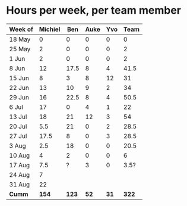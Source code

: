 # Hours per week, per team member

| Week of | Michiel | Ben  | Auke | Yvo  | Team |
|---------|---------|------|------|------|------|
| 18 May  |  0      |  0   |  0   |  0   |  0   |
| 25 May  |  2      |  0   |  0   |  0   |  2   |
|  1 Jun  |  2      |  0   |  0   |  0   |  2   |
|  8 Jun  | 12      | 17.5 |  8   |  4   | 41.5 |
| 15 Jun  |  8      |  3   |  8   | 12   | 31   |
| 22 Jun  | 13      | 10   |  9   |  2   | 34   |
| 29 Jun  | 16      | 22.5 |  8   |  4   | 50.5 |
|  6 Jul  | 17      |  0   |  4   |  1   | 22   |
| 13 Jul  | 18      | 21   | 12   |  3   | 54   |
| 20 Jul  |  5.5    | 21   |  0   |  2   | 28.5 |
| 27 Jul  | 17.5    |  8   |  0   |  3   | 28.5 |
|  3 Aug  |  2.5    | 18   |  0   |  0   | 20.5 |
| 10 Aug  |  4      |  2   |  0   |  0   |  6   |
| 17 Aug  |  7.5    |  ?   |  3   |  0   |  3.5?|
| 24 Aug  |  7      |      |      |      |      |
| 31 Aug  | 22      |      |      |      |      |
| **Cumm**    | **154**   | **123** | **52**  | **31**  | **322** |

<!-- Michiel: 0+2+2+12+6+13+16+17+18+5.5+17.5+2.5+4+.5=116 -->
<!-- Ben: 0+0+0+17.5+3+10+22.5+0+21+21+8+18+2=123 -->
<!-- Auke: 0+0+0+8+8+9+8+4+12+0+0+0+0+3=52 -->
<!-- Yvo: 0+0+0+4+12+2+4+1+3+2+3+0+0+0=31 -->
<!-- Team: 0+2+2+41.5+29+34+50.5+22+54+28.5+28.5+20.5+6+3.5=322 -->
<!-- Bottom line: 116+123+52+31=322 -->
